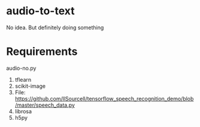 # audio-to-text
No idea. But definitely doing something

# Requirements
audio-no.py
1. tflearn
2. scikit-image
3. File: https://github.com/llSourcell/tensorflow_speech_recognition_demo/blob/master/speech_data.py
4. librosa
5. h5py
